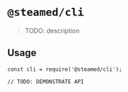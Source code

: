# `@steamed/cli`

> TODO: description

## Usage

```
const cli = require('@steamed/cli');

// TODO: DEMONSTRATE API
```
